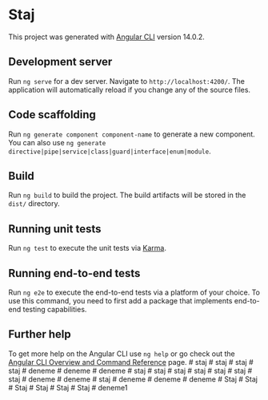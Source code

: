 # Staj

This project was generated with [Angular CLI](https://github.com/angular/angular-cli) version 14.0.2.

## Development server

Run `ng serve` for a dev server. Navigate to `http://localhost:4200/`. The application will automatically reload if you change any of the source files.

## Code scaffolding

Run `ng generate component component-name` to generate a new component. You can also use `ng generate directive|pipe|service|class|guard|interface|enum|module`.

## Build

Run `ng build` to build the project. The build artifacts will be stored in the `dist/` directory.

## Running unit tests

Run `ng test` to execute the unit tests via [Karma](https://karma-runner.github.io).

## Running end-to-end tests

Run `ng e2e` to execute the end-to-end tests via a platform of your choice. To use this command, you need to first add a package that implements end-to-end testing capabilities.

## Further help

To get more help on the Angular CLI use `ng help` or go check out the [Angular CLI Overview and Command Reference](https://angular.io/cli) page.
#   s t a j  
 #   s t a j  
 #   s t a j  
 #   s t a j  
 #   d e n e m e  
 #   d e n e m e  
 #   d e n e m e  
 #   s t a j  
 #   s t a j  
 #   s t a j  
 #   s t a j  
 #   s t a j  
 #   s t a j  
 #   s t a j  
 #   d e n e m e  
 #   d e n e m e  
 #   s t a j  
 #   d e n e m e  
 #   d e n e m e  
 #   d e n e m e  
 #   S t a j  
 #   S t a j  
 #   S t a j  
 #   S t a j  
 #   S t a j  
 #   S t a j  
 #   d e n e m e 1  
 